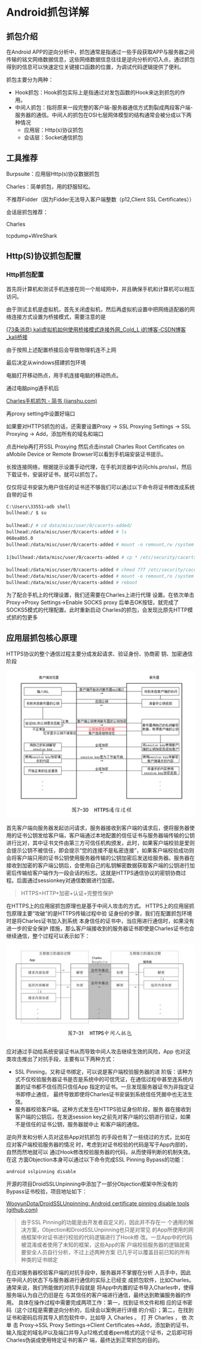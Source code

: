 # Android抓包详解

## 抓包介绍

在Android APP的逆向分析中，抓包通常是指通过一些手段获取APP与服务器之间传输的铭文网络数据信息，这些网络数据信息往往是逆向分析的切入点，通过抓包得到的信息可以快速定位关键接口函数的位置，为调试代码逻辑提供了便利。

抓包主要分为两种：

- Hook抓包：Hook抓包实际上是指通过对发包函数的Hook来达到抓包的作用。
- 中间人抓包：指将原来一段完整的客户端-服务器通信方式割裂成两段客户端-服务器的通信。中间人的抓包在OSI七层网体模型的结构通常会被分成以下两种情况
  - 应用层：Http(s)协议抓包
  - 会话层：Socket通信抓包

## 工具推荐

Burpsuite：应用层Http(s)协议数据抓包

Charles：简单抓包，用的舒服轻松。

不推荐Fidder（因为Fidder无法导入客户端整数（p12,Client SSL Certificates））

会话层抓包推荐：

Charles

tcpdump+WireShark

## Http(S)协议抓包配置

### Http抓包配置

首先将计算机和测试手机连接在同一个局域网中，并且确保手机和计算机可以相互访问。

由于测试主机是虚拟机，首先关闭虚拟机，然后再虚拟机设置中把网络适配器的网络连接方式设置为桥接模式，需要注意的是

[(73条消息) kali虚拟机如何使用桥接模式连接外网_Cold_L i的博客-CSDN博客_kali桥接](https://blog.csdn.net/qq_40317852/article/details/120381805)

由于按照上述配置桥接后会导致物理机连不上网

最后决定从windows搭建抓包环境

电脑打开移动热点，用手机连接电脑的移动热点。

通过电脑ping通手机后

[Charles手机抓包 - 简书 (jianshu.com)](https://www.jianshu.com/p/551711c121f0)

再proxy setting中设置好端口

如果要对HTTPS抓包的话，还需要设置Proxy -> SSL Proxying Settings -> SSL Proxying -> Add，添加所有的域名和端口

点击Help再打开SSL Proxying 然后点击install Charles Root Certificates on aMobile Device or Remote Browser可以看到手机端安装证书提示。

长按连接网络，根据提示设置手动代理，在手机浏览器中访问chls.pro/ssl，然后下载证书，安装好证书，就可以抓包了。

仅仅将证书安装为用户信任的证书还不够我们可以通过以下命令将证书修改成系统自带的证书

```sh
C:\Users\33551>adb shell
bullhead:/ $ su

bullhead:/ # cd data/misc/user/0/cacerts-added/
bullhead:/data/misc/user/0/cacerts-added # ls
068ea8b5.0
bullhead:/data/misc/user/0/cacerts-added # mount -o remount,rw /system

1|bullhead:/data/misc/user/0/cacerts-added # cp * /etc/security/cacerts/

bullhead:/data/misc/user/0/cacerts-added # chmod 777 /etc/security/cacerts/*
bullhead:/data/misc/user/0/cacerts-added # mount -o remount,ro /system
bullhead:/data/misc/user/0/cacerts-added # reboot
```

为了配合手机上的代理设置，我们还需要在Charles上进行代理 设置。在依次单击Proxy→Proxy Settings→Enable SOCKS proxy 后单击OK按钮，就完成了SOCKS5模式的代理配置。此时重新启动 Charles的抓包，会发现比原先HTTP模式抓的包更多

## 应用层抓包核心原理

HTTPS协议的整个通信过程主要分成发起请求、验证身份、协商密 钥、加密通信阶段

![](https://github.com/G-WS/Android-reverse/blob/main/image/Https%E9%80%9A%E8%AE%AF%E8%BF%87%E7%A8%8B.png?raw=true)

首先客户端向服务器发起访问请求，服务器接收到客户端的请求后，便将服务器使用的证书公钥发给客户端，客户端通过本地配置的信任证书与服务器端传输的公钥进行比对，其中证书文件由第三方可信任机构颁发，此时，如果客户端校验是爱则会提示公钥不被信任，即会提示“您的连接不是私密连接”，如果客户端校验成功则会将客户端只用的证书公钥使用服务器传输的公钥加密后发送给服务器。服务器在接收到加密的客户端公钥后，会使用自己的私钥解密数据获取客户端的公钥进行加密后传输给客户端作为一段会话的标志。这就是HTTPS通信协议的密钥协商过程。后面通过sessionkey对通信数据进行加密。

> HTTPS=HTTP+加密+认证+完整性保护



在HTTPS上的应用层抓包原理也是基于中间人攻击的方式。 HTTPS上的应用层抓包原理主要“攻破”的是HTTPS传输过程中验 证身份的步骤，我们在配置抓包环境时是将Charles证书加入到系统 本身信任的证书中，当应用进行通信时，如果没有进一步的安全保护 措施，那么客户端接收到的服务器证书即使是Charles证书也会继续通信，整个过程可以表示如下：

![](https://github.com/G-WS/Android-reverse/blob/main/image/HTTPS%E4%B8%AD%E9%97%B4%E4%BA%BA%E6%8A%93%E5%8C%85.png?raw=true)

应对通过手动给系统安装证书从而导致中间人攻击继续生效的风险，App 也对这类攻击推出了对抗手段，主要有以下两种方式：

-  SSL Pinning，又称证书绑定，可以说是客户端校验服务器的进 阶版：该种方式不仅校验服务器证书是否是系统中的可信凭证，在通信过程中甚至连系统内置的证书都不信任而只信任App 指定的证书。一旦发现服务器证书为非指定证书即停止通信， 最终导致即使将Charles证书安装到系统信任凭据中也无法生效。 
- 服务器校验客户端。这种方式发生在HTTPS验证身份阶段，服务 器在接收到客户端的公钥后，在发送session key之前先对客户端的公钥进行验证，如果不是信任的证书公钥，服务器就中止 和客户端的通信。

逆向开发和分析人员对这些App对抗抓包 的手段也有了一些绕过的方式，比如在应对客户端校验服务器的情况 时，考虑到对证书校验的代码是写于App内部的，自然而然地就可以 通过Hook修改校验服务器的代码，从而使得判断的机制失效。在这 方面Objection本身可以通过以下命令完成SSL Pinning Bypass的功能：

```sh
android sslpinning disable
```

开源的项目DroidSSLUnpinning中添加了一部分Objection框架中所没有的Bypass证书校验，项目地址如下：

[WooyunDota/DroidSSLUnpinning: Android certificate pinning disable tools (github.com)](https://github.com/WooyunDota/DroidSSLUnpinning)

> 由于SSL Pinning的功能是由开发者自定义的，因此并不存在一 个通用的解决方案，Objection和DroidSSLUnpinning也只是对常见 的App所使用的网络框架中对证书进行校验的代码逻辑进行了Hook修 改。一旦App中的代码被混淆或者使用了未知的框架，这些App的客 户端校验服务器的逻辑就需要安全人员自行分析，不过上述两种方案 已几乎可以覆盖目前已知的所有种类的证书绑定

在应对服务器校验客户端的对抗手段中，服务器并不掌握在分析 人员手中，因此在中间人的状态下与服务器进行通信的实际上已经变 成抓包软件，比如Charles。通常来说，我们所能做的对抗手段就是 将App中内置的证书导入Charles中，使得服务端认为自己仍旧是在 与其信任的客户端进行通信，最终达到欺骗服务器的作用。 具体在操作过程中需要完成两项工作：第一，找到证书文件和相 应的证书密码（这个过程是需要逆向分析的，后续会以案例进行详细 的介绍）；第二，在找到证书和密码后将其导入抓包软件中，比如导 入 Charles 。 打 开 Charles ， 依 次 单 击 Proxy→SSL Proxy Settings→Client Certificates→Add，添加新的证书，输入指定的域名IP以及端口并导入p12格式或者pem格式的这个证书，之后即可将Charles伪装成使用特定证书的客户 端，最终达到正常抓包的目的。
